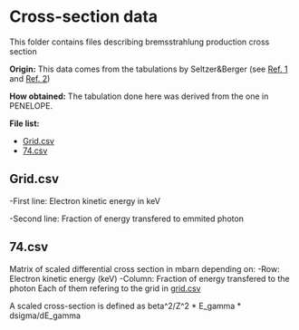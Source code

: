 # Cross-section data
This folder contains files describing bremsstrahlung production cross section

**Origin:** This data comes from the tabulations by Seltzer&Berger (see [Ref. 1](http://www.sciencedirect.com/science/article/pii/0168583X85907074) and [Ref. 2](http://www.sciencedirect.com/science/article/pii/0092640X86900148))

**How obtained:** The tabulation done here was derived from the one in PENELOPE.

**File list:**
- [Grid.csv](grid.csv)
- [74.csv](74.csv)

## Grid.csv
-First line: Electron kinetic energy in keV

-Second line: Fraction of energy transfered to emmited photon

## 74.csv
Matrix of scaled differential cross section in mbarn depending on:
-Row: Electron kinetic energy (keV)
-Column: Fraction of energy transfered to the photon
Each of them refering to the grid in [grid.csv](grid.csv)

A scaled cross-section is defined as beta^2/Z^2 * E_gamma * dsigma/dE_gamma
